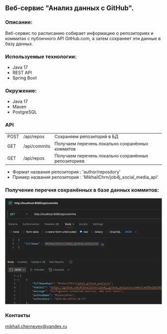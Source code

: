 ## Веб-сервис "Анализ данных с GitHub".

### Описание:

Веб-сервис по расписанию собирает информацию о репозиториях и коммитах с публичного API GitHub.com, а затем сохраняет эти данные в базу данных. 

### Используемые технологии:

+ Java 17
+ REST API
+ Spring Boot

### Окружение:

+ Java 17
+ Maven
+ PostgreSQL

### API

|      |                        |                                                     |
|------|------------------------|-----------------------------------------------------|
| POST | /api/repos             | Сохраняем репозиторий в БД                          |
| GET  | /api/commits           | Получаем перечень локально сохранённых коммитов     |
| GET  | /api/repos             | Получаем перечень локально сохранённых репозиториев |

* Формат названия репозитория : 'author/repository'
* Пример названия репозитория : 'MikhailChrn/job4j_social_media_api'

### Получение перечня сохранённых в базе данных коммитов:

![Перечень коммитов](img/screenshots/01_getCommits.png)

### Контакты

mikhail.cherneyev@yandex.ru